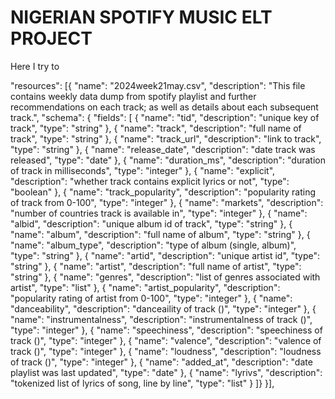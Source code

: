 # NIGERIAN SPOTIFY MUSIC ELT PROJECT

Here I try to

"resources": [{
  "name": "2024week21may.csv",
  "description": "This file contains weekly data dump from spotify playlist and further recommendations on each track; as well as details about each subsequent track.",
  "schema": {
    "fields": [
      {
        "name": "tid",
        "description": "unique key of track",
        "type": "string"
      },
      {
        "name": "track",
        "description": "full name of track",
        "type": "string"
      },
      {
        "name": "track_url",
        "description": "link to track",
        "type": "string"
      },
      {
        "name": "release_date",
        "description": "date track was released",
        "type": "date"
      },
      {
        "name": "duration_ms",
        "description": "duration of track in milliseconds",
        "type": "integer"
      },
      {
        "name": "explicit",
        "description": "whether track contains explicit lyrics or not",
        "type": "boolean"
      },
      {
        "name": "track_popularity",
        "description": "popularity rating of track from 0-100",
        "type": "integer"
      },
      {
        "name": "markets",
        "description": "number of countries track is available in",
        "type": "integer"
      },
      {
        "name": "albid",
        "description": "unique album id of track",
        "type": "string"
      },
      {
        "name": "album",
        "description": "full name of album",
        "type": "string"
      },
      {
        "name": "album_type",
        "description": "type of album (single, album)",
        "type": "string"
      },
      {
        "name": "artid",
        "description": "unique artist id",
        "type": "string"
      },
      {
        "name": "artist",
        "description": "full name of artist",
        "type": "string"
      },
      {
        "name": "genres",
        "description": "list of genres associated with artist",
        "type": "list"
      },
      {
        "name": "artist_popularity",
        "description": "popularity rating of artist from 0-100",
        "type": "integer"
      },
      {
        "name": "danceability",
        "description": "danceaility of track ()",
        "type": "integer"
      },
      {
        "name": "instrumentalness",
        "description": "instrumentalness of track ()",
        "type": "integer"
      },
      {
        "name": "speechiness",
        "description": "speechiness of track ()",
        "type": "integer"
      },
      {
        "name": "valence",
        "description": "valence of track ()",
        "type": "integer"
      },
      {
        "name": "loudness",
        "description": "loudness of track ()",
        "type": "integer"
      },
      {
        "name": "added_at",
        "description": "date playlist was last updated",
        "type": "date"
      },
      {
        "name": "lyrivs",
        "description": "tokenized list of lyrics of song, line by line",
        "type": "list"
      }
  ]}
}],